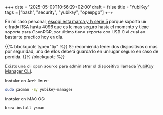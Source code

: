 +++
date = '2025-05-09T10:56:29+02:00'
draft = false
title = 'YubiKey'
tags = ["bash", "security", "yubikey", "openpgp"]
+++

En mi caso personal, [escogi esta marca y la serie 5](https://www.yubico.com/products/yubikey-5-overview/) porque soporta un cifrado RSA hasta 4096 que es lo mas seguro hasta el momento y tiene soporte para OpenPGP, por último tiene soporte con USB C el cual es bastante practico hoy en día.

{{% blockquote type="tip" %}}
Se recomienda tener dos dispositivos o más por seguridad, uno de ellos deberá guardarlo en un lugar seguro en caso de perdida.
{{% /blockquote %}}

Existe una cli open source para administrar el dispositivo llamada [YubiKey Manager CLI](https://github.com/Yubico/yubikey-manager).

Instalar en Arch linux:

```bash
sudo pacman -Sy yubikey-manager
```

Instalar en MAC OS:

```bash
brew install ykman
```

